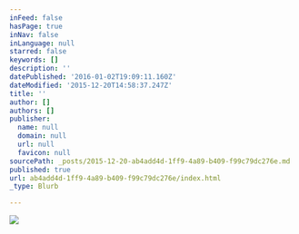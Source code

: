 ```yaml
---
inFeed: false
hasPage: true
inNav: false
inLanguage: null
starred: false
keywords: []
description: ''
datePublished: '2016-01-02T19:09:11.160Z'
dateModified: '2015-12-20T14:58:37.247Z'
title: ''
author: []
authors: []
publisher:
  name: null
  domain: null
  url: null
  favicon: null
sourcePath: _posts/2015-12-20-ab4add4d-1ff9-4a89-b409-f99c79dc276e.md
published: true
url: ab4add4d-1ff9-4a89-b409-f99c79dc276e/index.html
_type: Blurb

---
```

![](https://the-grid-user-content.s3-us-west-2.amazonaws.com/6974a980-9062-4187-a148-c182da3bafc3.jpg)